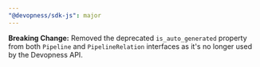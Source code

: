 ```yaml
---
"@devopness/sdk-js": major
---
```


**Breaking Change:** Removed the deprecated `is_auto_generated` property from both `Pipeline` and `PipelineRelation` interfaces as it's no longer used by the Devopness API.
